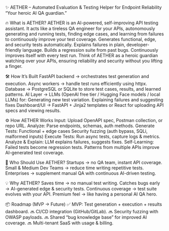 ✨ AETHER – Automated Evaluation & Testing Helper for Endpoint Reliability
“Your heroic AI QA guardian.”

🔥 What is AETHER?
AETHER is an AI-powered, self-improving API testing assistant.
It acts like a tireless QA engineer for your APIs, autonomously generating and running tests, finding edge cases, and learning from failures to continuously improve your test coverage.
Generates functional, edge, and security tests automatically.
Explains failures in plain, developer-friendly language.
Builds a regression suite from past bugs.
Continuously improves itself with every test run.
Think of AETHER as a heroic guardian watching over your APIs, ensuring reliability and security without you lifting a finger.

🛠️ How It’s Built
FastAPI backend → orchestrates test generation and execution.
Async workers → handle test runs efficiently using httpx.
Database → PostgreSQL or SQLite to store test cases, results, and learned patterns.
AI Layer → LLMs (OpenAI free tier / Hugging Face models / local LLMs) for:
Generating new test variation.
Explaining failures and suggesting fixes
Dashboard/UI → FastAPI + Jinja2 templates or React for uploading API specs and viewing results.

⚙️ How AETHER Works
Input: Upload OpenAPI spec, Postman collection, or repo URL.
Analyze: Parse endpoints, schemas, auth methods.
Generate Tests:
Functional + edge cases
Security fuzzing (auth bypass, SQLi, malformed inputs)
Execute Tests: Run async tests, capture logs & metrics.
Analyze & Explain: LLM explains failures, suggests fixes.
Self-Learning:
Failed tests become regression tests.
Patterns from multiple APIs improve AI-generated test coverage.

🎯 Who Should Use AETHER?
Startups → no QA team, instant API coverage.
Small & Medium Dev Teams → reduce time writing repetitive tests.
Enterprises → supplement manual QA with continuous AI-driven testing.

💡 Why AETHER?
Saves time → no manual test writing.
Catches bugs early → AI-generated edge & security tests.
Continuous coverage → test suite evolves with your API.
Premium feel → like having a personal AI QA hero.

📦 Roadmap (MVP → Future)
✅ MVP: Test generation + execution + results dashboard.
🔜 CI/CD integration (GitHub/GitLab).
🔜 Security fuzzing with OWASP payloads.
🔜 Shared “bug knowledge base” for improved AI coverage.
🔜 Multi-tenant SaaS with usage & billing.